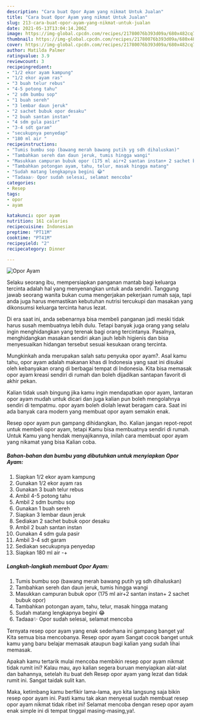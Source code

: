 ```yaml
---
description: "Cara buat Opor Ayam yang nikmat Untuk Jualan"
title: "Cara buat Opor Ayam yang nikmat Untuk Jualan"
slug: 213-cara-buat-opor-ayam-yang-nikmat-untuk-jualan
date: 2021-05-13T13:04:14.206Z
image: https://img-global.cpcdn.com/recipes/21780076b393d09a/680x482cq70/opor-ayam-foto-resep-utama.jpg
thumbnail: https://img-global.cpcdn.com/recipes/21780076b393d09a/680x482cq70/opor-ayam-foto-resep-utama.jpg
cover: https://img-global.cpcdn.com/recipes/21780076b393d09a/680x482cq70/opor-ayam-foto-resep-utama.jpg
author: Matilda Palmer
ratingvalue: 3.9
reviewcount: 3
recipeingredient:
- "1/2 ekor ayam kampung"
- "1/2 ekor ayam ras"
- "3 buah telur rebus"
- "4-5 potong tahu"
- "2 sdm bumbu sop"
- "1 buah sereh"
- "3 lembar daun jeruk"
- "2 sachet bubuk opor desaku"
- "2 buah santan instan"
- "4 sdm gula pasir"
- "3-4 sdt garam"
- "secukupnya penyedap"
- "180 ml air "
recipeinstructions:
- "Tumis bumbu sop (bawang merah bawang putih yg sdh dihaluskan)"
- "Tambahkan sereh dan daun jeruk, tumis hingga wangi"
- "Masukkan campuran bubuk opor (175 ml air+2 santan instan+ 2 sachet bubuk opor)"
- "Tambahkan potongan ayam, tahu, telur, masak hingga matang"
- "Sudah matang lengkapnya begini 😂"
- "Tadaaa✨ Opor sudah selesai, selamat mencoba"
categories:
- Resep
tags:
- opor
- ayam

katakunci: opor ayam 
nutrition: 161 calories
recipecuisine: Indonesian
preptime: "PT11M"
cooktime: "PT41M"
recipeyield: "2"
recipecategory: Dinner

---
```



![Opor Ayam](https://img-global.cpcdn.com/recipes/21780076b393d09a/680x482cq70/opor-ayam-foto-resep-utama.jpg)

Selaku seorang ibu, mempersiapkan panganan mantab bagi keluarga tercinta adalah hal yang menyenangkan untuk anda sendiri. Tanggung jawab seorang  wanita bukan cuma mengerjakan pekerjaan rumah saja, tapi anda juga harus memastikan kebutuhan nutrisi tercukupi dan masakan yang dikonsumsi keluarga tercinta harus lezat.

Di era  saat ini, anda sebenarnya bisa membeli panganan jadi meski tidak harus susah membuatnya lebih dulu. Tetapi banyak juga orang yang selalu ingin menghidangkan yang terenak bagi orang tercintanya. Pasalnya, menghidangkan masakan sendiri akan jauh lebih higienis dan bisa menyesuaikan hidangan tersebut sesuai kesukaan orang tercinta. 



Mungkinkah anda merupakan salah satu penyuka opor ayam?. Asal kamu tahu, opor ayam adalah makanan khas di Indonesia yang saat ini disukai oleh kebanyakan orang di berbagai tempat di Indonesia. Kita bisa memasak opor ayam kreasi sendiri di rumah dan boleh dijadikan santapan favorit di akhir pekan.

Kalian tidak usah bingung jika kamu ingin mendapatkan opor ayam, lantaran opor ayam mudah untuk dicari dan juga kalian pun boleh mengolahnya sendiri di tempatmu. opor ayam boleh diolah lewat beragam cara. Saat ini ada banyak cara modern yang membuat opor ayam semakin enak.

Resep opor ayam pun gampang dihidangkan, lho. Kalian jangan repot-repot untuk membeli opor ayam, tetapi Kamu bisa membuatnya sendiri di rumah. Untuk Kamu yang hendak menyajikannya, inilah cara membuat opor ayam yang nikamat yang bisa Kalian coba.

<!--inarticleads1-->

##### Bahan-bahan dan bumbu yang dibutuhkan untuk menyiapkan Opor Ayam:

1. Siapkan 1/2 ekor ayam kampung
1. Gunakan 1/2 ekor ayam ras
1. Gunakan 3 buah telur rebus
1. Ambil 4-5 potong tahu
1. Ambil 2 sdm bumbu sop
1. Gunakan 1 buah sereh
1. Siapkan 3 lembar daun jeruk
1. Sediakan 2 sachet bubuk opor desaku
1. Ambil 2 buah santan instan
1. Gunakan 4 sdm gula pasir
1. Ambil 3-4 sdt garam
1. Sediakan secukupnya penyedap
1. Siapkan 180 ml air -+




<!--inarticleads2-->

##### Langkah-langkah membuat Opor Ayam:

1. Tumis bumbu sop (bawang merah bawang putih yg sdh dihaluskan)
1. Tambahkan sereh dan daun jeruk, tumis hingga wangi
1. Masukkan campuran bubuk opor (175 ml air+2 santan instan+ 2 sachet bubuk opor)
1. Tambahkan potongan ayam, tahu, telur, masak hingga matang
1. Sudah matang lengkapnya begini 😂
1. Tadaaa✨ Opor sudah selesai, selamat mencoba




Ternyata resep opor ayam yang enak sederhana ini gampang banget ya! Kita semua bisa mencobanya. Resep opor ayam Sangat cocok banget untuk kamu yang baru belajar memasak ataupun bagi kalian yang sudah lihai memasak.

Apakah kamu tertarik mulai mencoba membikin resep opor ayam nikmat tidak rumit ini? Kalau mau, ayo kalian segera buruan menyiapkan alat-alat dan bahannya, setelah itu buat deh Resep opor ayam yang lezat dan tidak rumit ini. Sangat taidak sulit kan. 

Maka, ketimbang kamu berfikir lama-lama, ayo kita langsung saja bikin resep opor ayam ini. Pasti kamu tak akan menyesal sudah membuat resep opor ayam nikmat tidak ribet ini! Selamat mencoba dengan resep opor ayam enak simple ini di tempat tinggal masing-masing,ya!.

